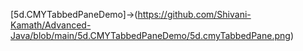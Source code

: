 [5d.CMYTabbedPaneDemo]->(https://github.com/Shivani-Kamath/Advanced-Java/blob/main/5d.CMYTabbedPaneDemo/5d.cmyTabbedPane.png)

